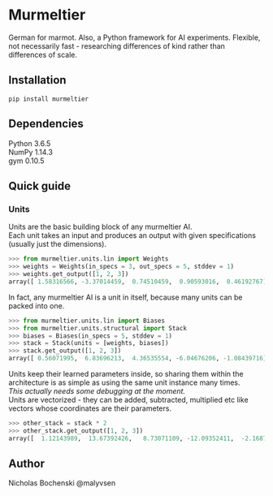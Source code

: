 # Murmeltier
German for marmot. Also, a Python framework for AI experiments. Flexible, not necessarily fast - researching differences of kind rather than differences of scale.

## Installation
`pip install murmeltier`

## Dependencies
Python 3.6.5  
NumPy 1.14.3  
gym 0.10.5  

## Quick guide
### Units
Units are the basic building block of any murmeltier AI.  
Each unit takes an input and produces an output with given specifications (usually just the dimensions).  
```python
>>> from murmeltier.units.lin import Weights
>>> weights = Weights(in_specs = 3, out_specs = 5, stddev = 1)
>>> weights.get_output([1, 2, 3])
array([ 1.58316566, -3.37014459,  0.74510459,  0.90593016,  0.46192767])
```

In fact, any murmeltier AI is a unit in itself, because many units can be packed into one.  
```python
>>> from murmeltier.units.lin import Biases
>>> from murmeltier.units.structural import Stack
>>> biases = Biases(in_specs = 5, stddev = 1)
>>> stack = Stack(units = [weights, biases])
>>> stack.get_output([1, 2, 3])
array([ 0.56071995,  6.83696213,  4.36535554, -6.04676206, -1.08439716])
```

Units keep their learned parameters inside, so sharing them within the architecture is as simple as using the same unit instance many times.  
*This actually needs some debugging at the moment.*  
Units are vectorized - they can be added, subtracted, multiplied etc like vectors whose coordinates are their parameters.  
```python
>>> other_stack = stack * 2
>>> other_stack.get_output([1, 2, 3])
array([  1.12143989,  13.67392426,   8.73071109, -12.09352411,  -2.16879431])
```

## Author
Nicholas Bochenski @malyvsen
